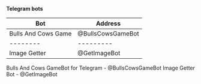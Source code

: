 **Telegram bots**

|   Bot  | Address |   
|--------|---------|
|Bulls And Cows Game   |  @BullsCowsGameBot      |
|--------|---------|
|Image Getter   |  @GetImageBot      |



Bulls And Cows GameBot for Telegram - @BullsCowsGameBot
Image Getter Bot - @GetImageBot


